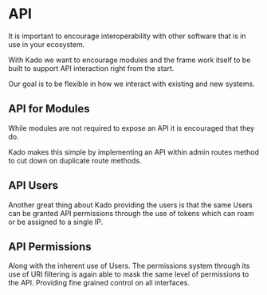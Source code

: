# API

It is important to encourage interoperability with other software that is in use in your ecosystem.

With Kado we want to encourage modules and the frame work itself to be built to support API interaction right from the start.

Our goal is to be flexible in how we interact with existing and new systems.

## API for Modules

While modules are not required to expose an API it is encouraged that they do.

Kado makes this simple by implementing an API within admin routes method to cut down on duplicate route methods.

## API Users

Another great thing about Kado providing the users is that the same Users can be granted API permissions through the use of tokens which can roam or be assigned to a single IP.

## API Permissions

Along with the inherent use of Users. The permissions system through its use of URI filtering is again able to mask the same level of permissions to the API. Providing fine grained control on all interfaces.
